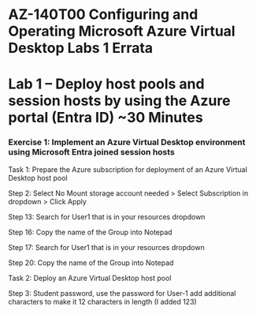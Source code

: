 # AZ-140T00 Configuring and Operating Microsoft Azure Virtual Desktop Labs 1 Errata

# Lab 1 – Deploy host pools and session hosts by using the Azure portal (Entra ID) ~30 Minutes

### Exercise 1: Implement an Azure Virtual Desktop environment using Microsoft Entra joined session hosts

Task 1: Prepare the Azure subscription for deployment of an Azure Virtual Desktop host pool <br>

Step 2: Select  No Mount storage account needed > Select Subscription in dropdown > Click Apply <br>

Step 13: Search for User1 that is in your resources dropdown <br>

Step 16: Copy the name of the Group into Notepad <br>

Step 17: Search for User1 that is in your resources dropdown <br>

Step 20: Copy the name of the Group into Notepad <br>

Task 2: Deploy an Azure Virtual Desktop host pool <br>

Step 3: Student password, use the password for User-1 add additional characters to make it 12 characters in length (I added 123) <br>